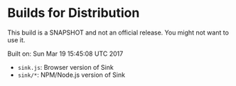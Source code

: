 # Builds for Distribution

This build is a SNAPSHOT and not an official release.  You might not want to use it.

Built on: Sun Mar 19 15:45:08 UTC 2017

* `sink.js`: Browser version of Sink
* `sink/*`: NPM/Node.js version of Sink

